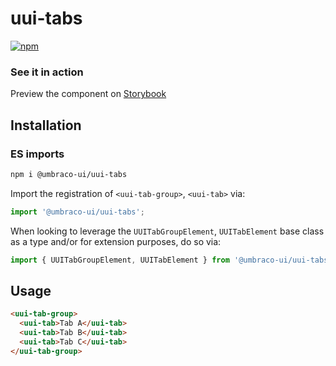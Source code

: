 # uui-tabs

[![npm](https://img.shields.io/npm/v/@umbraco-ui/uui-tabs?logoColor=%231B264F)](https://www.npmjs.com/package/@umbraco-ui/uui-tabs)

### See it in action

Preview the component on [Storybook](https://uui.umbraco.com/?path=/docs/uui-tabs--docs)

## Installation

### ES imports

```zsh
npm i @umbraco-ui/uui-tabs
```

Import the registration of `<uui-tab-group>`, `<uui-tab>` via:

```javascript
import '@umbraco-ui/uui-tabs';
```

When looking to leverage the `UUITabGroupElement`, `UUITabElement` base class as a type and/or for extension purposes, do so via:

```javascript
import { UUITabGroupElement, UUITabElement } from '@umbraco-ui/uui-tabs';
```

## Usage

```html
<uui-tab-group>
  <uui-tab>Tab A</uui-tab>
  <uui-tab>Tab B</uui-tab>
  <uui-tab>Tab C</uui-tab>
</uui-tab-group>
```
